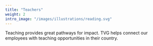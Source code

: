 ```yaml
---
title: "Teachers"
weight: 2
intro_image: "/images/illustrations/reading.svg"
---
```


Teaching provides great pathways for impact. TVG helps connect our employees with teaching opportunities in their country.